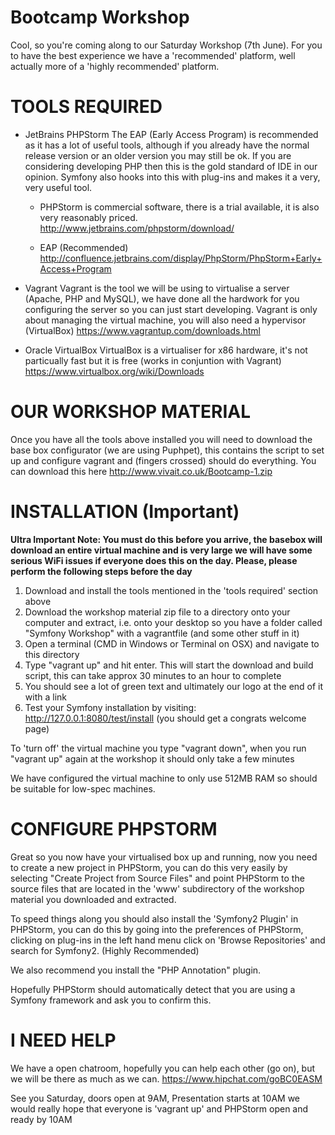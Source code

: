 Bootcamp Workshop
=================

Cool, so you're coming along to our Saturday Workshop (7th June). For you to have the best experience we have a 'recommended'
platform, well actually more of a 'highly recommended' platform.

TOOLS REQUIRED
==============

* JetBrains PHPStorm
The EAP (Early Access Program) is recommended as it has a lot of useful tools, although if you already have the normal release
version or an older version you may still be ok. If you are considering developing PHP then this is the gold standard of IDE
in our opinion. Symfony also hooks into this with plug-ins and makes it a very, very useful tool.

    * PHPStorm is commercial software, there is a trial available, it is also very reasonably priced.
    http://www.jetbrains.com/phpstorm/download/

    * EAP (Recommended)
    http://confluence.jetbrains.com/display/PhpStorm/PhpStorm+Early+Access+Program


* Vagrant
Vagrant is the tool we will be using to virtualise a server (Apache, PHP and MySQL), we have done all the hardwork for you 
configuring the server so you can just start developing. Vagrant is only about managing the virtual machine, you will also 
need a hypervisor (VirtualBox)
https://www.vagrantup.com/downloads.html


* Oracle VirtualBox
VirtualBox is a virtualiser for x86 hardware, it's not particually fast but it is free (works in conjuntion with Vagrant)
https://www.virtualbox.org/wiki/Downloads



OUR WORKSHOP MATERIAL
=====================
Once you have all the tools above installed you will need to download the base box configurator (we are using Puphpet), 
this contains the script to set up and configure vagrant and (fingers crossed) should do everything. You can download this here
http://www.vivait.co.uk/Bootcamp-1.zip



INSTALLATION (Important)
========================
__Ultra Important Note: You must do this before you arrive, the basebox will download an entire virtual machine and is very large
we will have some serious WiFi issues if everyone does this on the day. Please, please perform the following steps before the day__

1. Download and install the tools mentioned in the 'tools required' section above
2. Download the workshop material zip file to a directory onto your computer and extract, i.e. onto your desktop so you have a 
folder called "Symfony Workshop" with a vagrantfile (and some other stuff in it)
3. Open a terminal (CMD in Windows or Terminal on OSX) and navigate to this directory
4. Type "vagrant up" and hit enter. This will start the download and build script, this can take approx 30 minutes to an hour to complete
5. You should see a lot of green text and ultimately our logo at the end of it with a link
6. Test your Symfony installation by visiting: http://127.0.0.1:8080/test/install (you should get a congrats welcome page)

To 'turn off' the virtual machine you type "vagrant down", when you run "vagrant up" again at the workshop it should only take a few minutes

We have configured the virtual machine to only use 512MB RAM so should be suitable for low-spec machines.

CONFIGURE PHPSTORM
==================
Great so you now have your virtualised box up and running, now you need to create a new project in PHPStorm, you can do this very easily
by selecting "Create Project from Source Files" and point PHPStorm to the source files that are located in the 'www' subdirectory of the 
workshop material you downloaded and extracted.

To speed things along you should also install the 'Symfony2 Plugin' in PHPStorm, you can do this by going into the preferences of PHPStorm,
clicking on plug-ins in the left hand menu click on 'Browse Repositories' and search for Symfony2. (Highly Recommended)
 
We also recommend you install the "PHP Annotation" plugin.
 
Hopefully PHPStorm should automatically detect that you are using a Symfony framework and ask you to confirm this.
 
I NEED HELP
===========
We have a open chatroom, hopefully you can help each other (go on), but we will be there as much as we can.
https://www.hipchat.com/goBC0EASM

See you Saturday, doors open at 9AM, Presentation starts at 10AM we would really hope that everyone is 'vagrant up' and
PHPStorm open and ready by 10AM